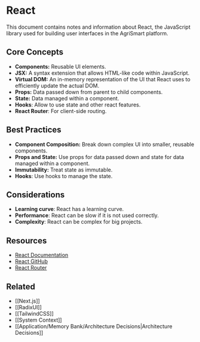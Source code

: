 # React

This document contains notes and information about React, the JavaScript library used for building user interfaces in the AgriSmart platform.

## Core Concepts

*   **Components:** Reusable UI elements.
*   **JSX:** A syntax extension that allows HTML-like code within JavaScript.
*   **Virtual DOM:** An in-memory representation of the UI that React uses to efficiently update the actual DOM.
*   **Props:** Data passed down from parent to child components.
*   **State:** Data managed within a component.
* **Hooks**: Allow to use state and other react features.
* **React Router**: For client-side routing.

## Best Practices

*   **Component Composition:** Break down complex UI into smaller, reusable components.
*   **Props and State:** Use props for data passed down and state for data managed within a component.
*   **Immutability:** Treat state as immutable.
* **Hooks**: Use hooks to manage the state.

## Considerations

* **Learning curve**: React has a learning curve.
* **Performance**: React can be slow if it is not used correctly.
* **Complexity**: React can be complex for big projects.

## Resources

*   [React Documentation](https://react.dev/learn)
*   [React GitHub](https://github.com/facebook/react)
* [React Router](https://reactrouter.com/en/main)

## Related

* [[Next.js]]
* [[RadixUI]]
* [[TailwindCSS]]
* [[System Context]]
* [[Application/Memory Bank/Architecture Decisions|Architecture Decisions]]
